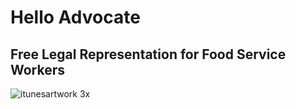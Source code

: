 # Hello Advocate

## Free Legal Representation for Food Service Workers

![itunesartwork 3x](https://user-images.githubusercontent.com/25995735/37502084-8ea696de-28a7-11e8-8a5f-7b8e55596c94.png)

